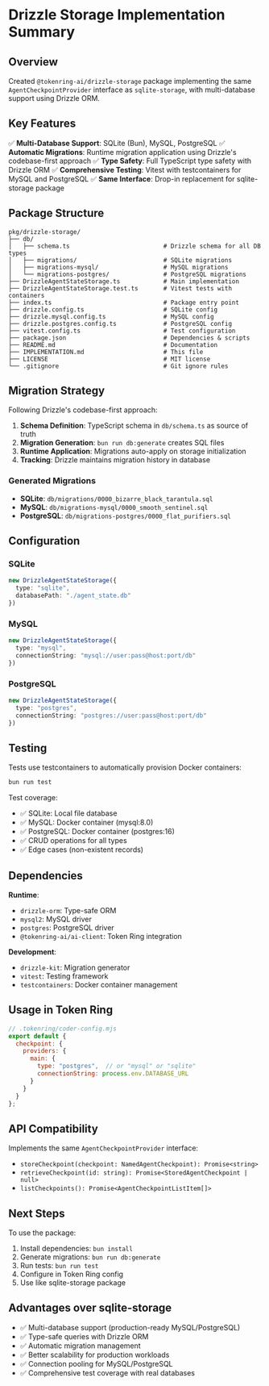 # Drizzle Storage Implementation Summary

## Overview

Created `@tokenring-ai/drizzle-storage` package implementing the same `AgentCheckpointProvider` interface as `sqlite-storage`, with multi-database support using Drizzle ORM.

## Key Features

✅ **Multi-Database Support**: SQLite (Bun), MySQL, PostgreSQL
✅ **Automatic Migrations**: Runtime migration application using Drizzle's codebase-first approach
✅ **Type Safety**: Full TypeScript type safety with Drizzle ORM
✅ **Comprehensive Testing**: Vitest with testcontainers for MySQL and PostgreSQL
✅ **Same Interface**: Drop-in replacement for sqlite-storage package

## Package Structure

```
pkg/drizzle-storage/
├── db/
│   ├── schema.ts                          # Drizzle schema for all DB types
│   ├── migrations/                        # SQLite migrations
│   ├── migrations-mysql/                  # MySQL migrations
│   └── migrations-postgres/               # PostgreSQL migrations
├── DrizzleAgentStateStorage.ts            # Main implementation
├── DrizzleAgentStateStorage.test.ts       # Vitest tests with containers
├── index.ts                               # Package entry point
├── drizzle.config.ts                      # SQLite config
├── drizzle.mysql.config.ts                # MySQL config
├── drizzle.postgres.config.ts             # PostgreSQL config
├── vitest.config.ts                       # Test configuration
├── package.json                           # Dependencies & scripts
├── README.md                              # Documentation
├── IMPLEMENTATION.md                      # This file
├── LICENSE                                # MIT license
└── .gitignore                             # Git ignore rules
```

## Migration Strategy

Following Drizzle's codebase-first approach:

1. **Schema Definition**: TypeScript schema in `db/schema.ts` as source of truth
2. **Migration Generation**: `bun run db:generate` creates SQL files
3. **Runtime Application**: Migrations auto-apply on storage initialization
4. **Tracking**: Drizzle maintains migration history in database

### Generated Migrations

- **SQLite**: `db/migrations/0000_bizarre_black_tarantula.sql`
- **MySQL**: `db/migrations-mysql/0000_smooth_sentinel.sql`
- **PostgreSQL**: `db/migrations-postgres/0000_flat_purifiers.sql`

## Configuration

### SQLite
```typescript
new DrizzleAgentStateStorage({
  type: "sqlite",
  databasePath: "./agent_state.db"
})
```

### MySQL
```typescript
new DrizzleAgentStateStorage({
  type: "mysql",
  connectionString: "mysql://user:pass@host:port/db"
})
```

### PostgreSQL
```typescript
new DrizzleAgentStateStorage({
  type: "postgres",
  connectionString: "postgres://user:pass@host:port/db"
})
```

## Testing

Tests use testcontainers to automatically provision Docker containers:

```bash
bun run test
```

Test coverage:
- ✅ SQLite: Local file database
- ✅ MySQL: Docker container (mysql:8.0)
- ✅ PostgreSQL: Docker container (postgres:16)
- ✅ CRUD operations for all types
- ✅ Edge cases (non-existent records)

## Dependencies

**Runtime**:
- `drizzle-orm`: Type-safe ORM
- `mysql2`: MySQL driver
- `postgres`: PostgreSQL driver
- `@tokenring-ai/ai-client`: Token Ring integration

**Development**:
- `drizzle-kit`: Migration generator
- `vitest`: Testing framework
- `testcontainers`: Docker container management

## Usage in Token Ring

```javascript
// .tokenring/coder-config.mjs
export default {
  checkpoint: {
    providers: {
      main: {
        type: "postgres",  // or "mysql" or "sqlite"
        connectionString: process.env.DATABASE_URL
      }
    }
  }
};
```

## API Compatibility

Implements the same `AgentCheckpointProvider` interface:

- `storeCheckpoint(checkpoint: NamedAgentCheckpoint): Promise<string>`
- `retrieveCheckpoint(id: string): Promise<StoredAgentCheckpoint | null>`
- `listCheckpoints(): Promise<AgentCheckpointListItem[]>`

## Next Steps

To use the package:

1. Install dependencies: `bun install`
2. Generate migrations: `bun run db:generate`
3. Run tests: `bun run test`
4. Configure in Token Ring config
5. Use like sqlite-storage package

## Advantages over sqlite-storage

- ✅ Multi-database support (production-ready MySQL/PostgreSQL)
- ✅ Type-safe queries with Drizzle ORM
- ✅ Automatic migration management
- ✅ Better scalability for production workloads
- ✅ Connection pooling for MySQL/PostgreSQL
- ✅ Comprehensive test coverage with real databases
